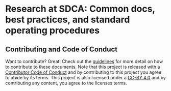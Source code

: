 # Research at SDCA: Common docs, best practices, and standard operating procedures

## Contributing and Code of Conduct

Want to contribute? Great! Check out the
[guidelines](https://steno-aarhus.github.io/research/CONTRIBUTING.html)
for more detail on how to contribute to these documents. Note that this
project is released with a [Contributor Code of
Conduct](https://steno-aarhus.github.io/research/CONDUCT.html) and by
contributing to this project you agree to abide by its terms. This
project is also licensed under a [CC-BY
4.0](https://github.com/steno-aarhus/research/blob/main/LICENSE.md) and
by contributing any content, you agree to the licenses terms.

